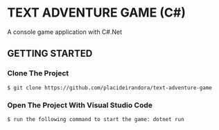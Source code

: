 # TEXT ADVENTURE GAME (C#)
A console game application with C#.Net

## GETTING STARTED

### Clone The Project

```
$ git clone https://github.com/placideirandora/text-adventure-game
```

### Open The Project With Visual Studio Code

```
$ run the following command to start the game: dotnet run
```
